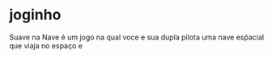 # joginho
Suave na Nave é um jogo na qual voce e sua dupla pilota uma nave esṕacial que viaja no espaço e
